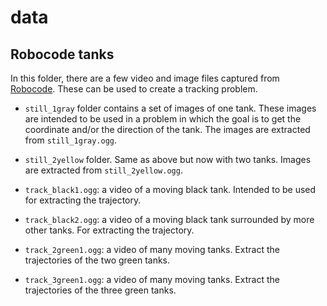 # data


## Robocode tanks 

In this folder, there are a few video and image files captured from
[Robocode](http://robocode.sourceforge.net/). These can be used to create a tracking problem.

* `still_1gray` folder contains a set of images of one tank. These images are
  intended to be used in a problem in which the goal is to get the coordinate
and/or the direction of the tank. The images are extracted from `still_1gray.ogg`.

* `still_2yellow` folder. Same as above but now with two tanks. Images are extracted from 
`still_2yellow.ogg`.

* `track_black1.ogg`: a video of a moving black tank. Intended to be used for
  extracting the trajectory.

* `track_black2.ogg`: a video of a moving black tank surrounded by more other
  tanks. For extracting the trajectory.

* `track_2green1.ogg`: a video of many moving tanks. Extract the trajectories
  of the two green tanks.

* `track_3green1.ogg`: a video of many moving tanks. Extract the trajectories
  of the three green tanks.


